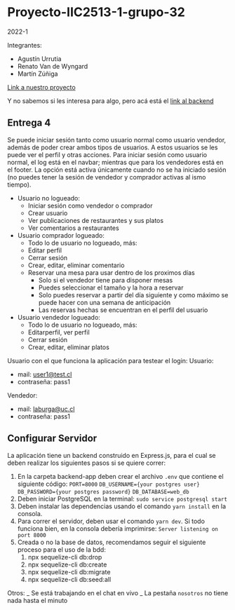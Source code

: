# Proyecto-IIC2513-1-grupo-32

2022-1

Integrantes:

- Agustín Urrutia
- Renato Van de Wyngard
- Martín Zúñiga

[Link a nuestro proyecto](https://grupo32-frontend.herokuapp.com/)

Y no sabemos si les interesa para algo, pero acá está el [link al backend](https://grupo32-backend.herokuapp.com/)

## Entrega 4

Se puede iniciar sesión tanto como usuario normal como usuario vendedor, además de poder crear ambos tipos de usuarios. A estos usuarios se les puede ver el perfil y otras acciones. Para iniciar sesión como usuario normal, el log está en el navbar; mientras que para los vendedores está en el footer. La opción está activa únicamente cuando no se ha iniciado sesión (no puedes tener la sesión de vendedor y comprador activas al ismo tiempo).

- Usuario no logueado:
  - Iniciar sesión como vendedor o comprador
  - Crear usuario
  - Ver publicaciones de restaurantes y sus platos
  - Ver comentarios a restaurantes
- Usuario comprador logueado:
  - Todo lo de usuario no logueado, más:
  - Editar perfil
  - Cerrar sesión
  - Crear, editar, eliminar comentario
  - Reservar una mesa para usar dentro de los proximos días
    - Solo si el vendedor tiene para disponer mesas
    - Puedes seleccionar el tamaño y la hora a reservar
    - Solo puedes reservar a partir del día siguiente y como máximo se puede hacer con una semana de anticipación
    - Las reservas hechas se encuentran en el perfil del usuario
- Usuario vendedor logueado:
  - Todo lo de usuario no logueado, más:
  - Editarperfil, ver perfil
  - Cerrar sesión
  - Crear, editar, eliminar platos

Usuario con el que funciona la aplicación para testear el login:
Usuario:

- mail: user1@test.cl
- contraseña: pass1

Vendedor:

- mail: laburga@uc.cl
- contraseña: pass1

## Configurar Servidor

La aplicación tiene un backend construido en Express.js, para el cual se deben realizar los siguientes pasos si se quiere correr:

1. En la carpeta backend-app deben crear el archivo `.env` que contiene el siguiente código:
   `PORT=8000`
   `DB_USERNAME={your postgres user}`
   `DB_PASSWORD={your postgres password}`
   `DB_DATABASE=web_db`
2. Deben iniciar PostgreSQL en la terminal: `sudo service postgresql start`
3. Deben instalar las dependencias usando el comando `yarn install` en la consola.
4. Para correr el servidor, deben usar el comando `yarn dev`. Si todo funciona bien, en la consola debería imprimirse: `Server listening on port 8000`
5. Creada o no la base de datos, recomendamos seguir el siguiente proceso para el uso de la bdd:
   1. npx sequelize-cli db:drop
   2. npx sequelize-cli db:create
   3. npx sequelize-cli db:migrate
   4. npx sequelize-cli db:seed:all

Otros:
_ Se está trabajando en el chat en vivo
_ La pestaña `nosotros` no tiene nada hasta el minuto
